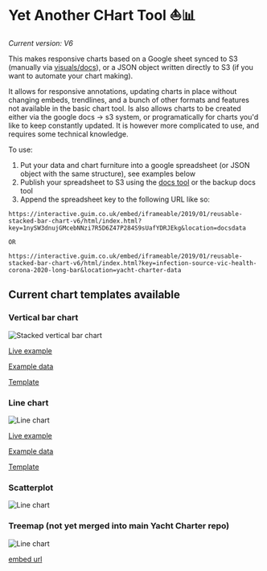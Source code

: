 # **Y**et **A**nother **CH**art **T**ool ⛵📊

*Current version: V6*



This makes responsive charts based on a Google sheet synced to S3 (manually via [visuals/docs](https://visuals.gutools.co.uk/docs/)), or a JSON object written directly to S3 (if you want to automate your chart making).

It allows for responsive annotations, updating charts in place without changing embeds, trendlines, and a bunch of other formats and features not available in the basic chart tool. Is also allows charts to be created either via the google docs -> s3 system, or programatically for charts you'd like to keep constantly updated. It is however more complicated to use, and requires some technical knowledge.

To use:

1. Put your data and chart furniture into a google spreadsheet (or JSON object with the same structure), see examples below
2. Publish your spreadsheet to S3 using the [docs tool](https://visuals.gutools.co.uk/docs/) or the backup docs tool
3. Append the spreadsheet key to the following URL like so:

```
https://interactive.guim.co.uk/embed/iframeable/2019/01/reusable-stacked-bar-chart-v6/html/index.html?key=1nySW3dnujGMcebNNzi7R5D6Z47P284S9sUafYDRJEkg&location=docsdata

OR

https://interactive.guim.co.uk/embed/iframeable/2019/01/reusable-stacked-bar-chart-v6/html/index.html?key=infection-source-vic-health-corona-2020-long-bar&location=yacht-charter-data

```

## Current chart templates available

### Vertical bar chart

![Stacked vertical bar chart](https://raw.githubusercontent.com/guardian/yacht-charter/master/imgs/bar-chart.png)

[Live example](https://interactive.guim.co.uk/embed/iframeable/2019/01/reusable-stacked-bar-chart-v6/html/index.html?key=infection-source-vic-health-corona-2020-long-bar&location=yacht-charter-data)

[Example data](https://docs.google.com/spreadsheets/d/1nySW3dnujGMcebNNzi7R5D6Z47P284S9sUafYDRJEkg/edit#gid=1454102594)

[Template](https://docs.google.com/spreadsheets/d/16mJQNYbURSBEEGUcxKSU4ztf881lWktJ61wtnbC-c2E/)

### Line chart

![Line chart](https://raw.githubusercontent.com/guardian/yacht-charter/master/imgs/line-chart.png)

[Live example](https://interactive.guim.co.uk/embed/aus/2020/yacht-charter-v5/index.html?key=melb-irsd-quartiles&location=yacht-charter-data)

[Example data](https://docs.google.com/spreadsheets/d/1Mdc7XOJWpgYWtR24WFna6g7rlYGo50U2KRlCNPsFC20/edit#gid=0)

[Template](https://docs.google.com/spreadsheets/d/1zP8GkeyRVq6FH2vKDDRXFIS2gukYAr5h28DqdXeLY6w/edit#gid=0)

### Scatterplot

![Line chart](https://raw.githubusercontent.com/guardian/yacht-charter/master/imgs/scatterplot.png)

### Treemap (not yet merged into main Yacht Charter repo)

![Line chart](https://raw.githubusercontent.com/guardian/yacht-charter/master/imgs/treemap.png)

[embed url](https://interactive.guim.co.uk/embed/iframeable/2020/01/aus_political_party_donations_treemap-v3/html/index.html?key=1COfrldSAXYIRwOrcKOBU0-h3jGths9psaR3kgdnXgrU)
